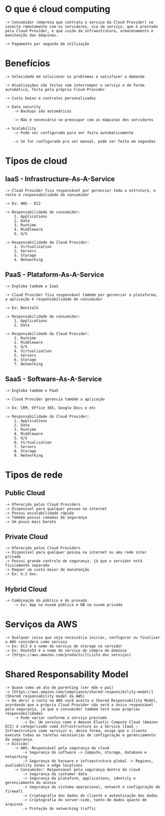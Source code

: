 # O que é cloud computing
    -> Consumidor (empresa que contrata o serviço da Cloud Provider) se conecta remotamente com os servidores, via um serviço, que é prestado pela Cloud Provider, e que cuida da infraestrutura, armazenamento e manutenção das máquinas.
    
    -> Pagamento por segundo de utilização

# Benefícios
    -> Velocidade em solucionar os problemas e satisfazer a demanda
    
    -> Atualizações são feitas sem interromper o serviço e de forma automática, feita pela própria Cloud Provider
    
    -> Custo baixo e contratos personalizados
    
    -> Data security
        -> Backups são automáticos
        
        -> Não é necessário se preocupar com as máquinas dos servidores
    
    -> Scalability
        -> Pode ser configurada para ser feita automaticamente
        
        -> Se for configurada pra ser manual, pode ser feita em segundas

# Tipos de cloud 
## IaaS - Infrastructure-As-A-Service
    -> Cloud Provider fica responsável por gerenciar toda a estrutura, o resto é responsabilidade do consumidor

    -> Ex: AWS - EC2
    
    -> Responsabilidade do consumidor:
        1. Applications
        2. Data
        3. Runtime
        4. Middleware
        5. O/S
    
    -> Responsabilidade da Cloud Provider:
        1. Virtualization
        2. Servers
        3. Storage
        4. Networking
    
## PaaS - Plataform-As-A-Service
    -> Engloba também o IaaS
    
    -> Cloud Provider fica responsável também por gerenciar a plataforma, a aplicação é responsabilidade do consumidor

    -> Ex: Benstalk

    -> Responsabilidade do consumidor:
        1. Applications
        2. Data
    
    -> Responsabilidade da Cloud Provider:
        1. Runtime
        2. Middleware
        3. O/S
        4. Virtualization
        5. Servers
        6. Storage
        7. Networking
    
## SaaS - Software-As-A-Service
    -> Engloba também o PaaS
    
    -> Cloud Provider gerencia também a aplicação

    -> Ex: CRM, Office 365, Google Docs e etc
    
    -> Responsabilidade da Cloud Provider:
        1. Applications
        2. Data
        3. Runtime
        4. Middleware
        5. O/S
        6. Virtualization
        7. Servers
        8. Storage
        9. Networking

# Tipos de rede
## Public Cloud
    -> Oferecido pelos Cloud Providers
    -> Disponível para qualquer pessoa na internet
    -> Possui escalabilidade rápida
    -> Também possui camadas de segurança
    -> Um pouco mais barato

## Private Cloud
    -> Oferecido pelos Cloud Providers
    -> Disponível para qualquer pessoa na internet ou uma rede inter privada
    -> Possui grande controle de segurança, já que o servidor está fisicamente separado
    -> Requer um custo maior de manutenção
    -> Ex: U.S Gov.

## Hybrid Cloud
    -> Combinação do público e do provado
        -> Ex: App na nuvem pública e DB na nuvem privada
    
# Serviços da AWS
    -> Qualquer coisa que seja necessária iniciar, configurar ou finalizar a AWS considera como serviço
    -> Ex: EC2 é o nome do serviço de storage no servidor
    -> Ex: Route53 é o nome do serviço de compra de domínio
    -> [https://aws.amazon.com/products/](Lista dos serviços)

# Shared Responsability Model
    -> Quase como um ato de parenting (ser mãe e pai)
    -> [https://aws.amazon.com/compliance/shared-responsibility-model/](Shared responsability model da AWS)
    -> Ao abrir a conta na AWS você aceita o Shared Responsability Model, acordando que a própria Cloud Provider não será a única responsável pela segurança, já que o consumidor também terá suas próprias responsabilidades
        -> Pode variar conforme o serviço prestado
            -> Ex: Um serviço como o Amazon Elastic Compute Cloud (Amazon EC2) é categorizado como Infrastructure as a Service (IaaS – Infraestrutura como serviço) e, dessa forma, exige que o cliente execute todas as tarefas necessárias de configuração e gerenciamento da segurança.
    -> Divisão:
        -> AWS: Responsável pela segurança da cloud
            -> Segurança do software -> Compute, storage, database e networking
            -> Segurança do harware e infraestrutura global -> Regions, avaliability zones e edge locations
        -> Consumidor: Responsável pela segurança dentro da cloud
            -> Segurança da customer data
            -> Segurança da plataform, applications, identity e gerenciamento do acesso
            -> Segurança do sistema operacional, network e configuração de firewall
            -> Criptografia dos dados do cliente e autenticação dos dados
            -> Criptografia do server-side, tanto de dados quanto de arquivos
            -> Proteção do networking traffic